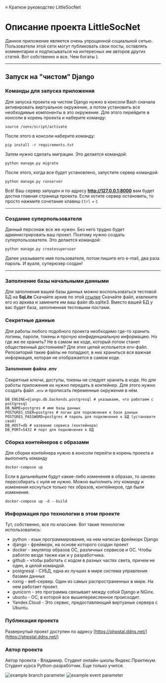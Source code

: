≡ Краткое руководство LittleSocNet

# Описание проекта LittleSocNet

Данное приложение является очень упрощенной социальной сетью. Пользователи этой сети могут публиковать свои посты, оставлять комментарии и подписываться на интересных им авторов других статей. Вот собственно и все. 
Чем богаты ). 
***

## Запуск на "чистом" Django 
### Команды для запуска приложения

Для запуска проекта на чистом Django нужно в консоли Bash сначала активировать виртуальное окружение, а потом установить все необходимые компоненты в это окружение.
Для этого перейдите в консоли в корень проекта и наберите команду:

    source /venv/script/activate

После этого в консоли наберите команду:

    pip install -r requirements.txt

Затем нужно сделать миграции. Это делается командой:

    python manage.py migrate

После этого, когда все будет установлено, запустите сервер командой:

    python manage.py runserver

Всё! Ваш сервер запущен и по адресу **http://127.0.0.1:8000** вам будет достна главная страница проекта.
Если хотите сервер остановить, то просто нажмите сочетание клавиш `Ctrl` + `C`
***

### Создание суперпользователя

Данный персонаж все же нужен. Без него трудно будет администрировать ваш проект. Поэтому нужно создать суперпользователя. Это делается командой:

    python manage.py createsuperuser

Далее указываете имя пользователя, потом пишите его e-mail, два раза пароль. И вуаля, суперюзер создан!
***

### Заполнение базы начальными данными

Для заполнения вашей базы данных можно воспользоваться
тестовой БД на **SqLite**
Скачайте архив по этой [ссылке](https://code.s3.yandex.net/backend-developer/learning-materials/db.sqlite3.zip)
Скачайте файл, извлеките его из архива и замените им ваш файл db.sqlite3. Вместо вашей БД у вас будет база, заполненная тестовыми постами.


### Секретные данные
Для работы любого подобного проекта необходимо где-то хранить логины, пароли, токены и прочую конфиденциальную информацию. Но где же ее хранить? Не в самом же коде, который потом станет общественный достоянием?
Для этих целей испольется env-файл. Репозиторий такие файлы не попадают, в них храниться вся важная информация, которая не отображается в самом коде.

#### Заполнение файла .env
Секретные ключи, доступы, токены не следует хранить в коде. Но для работы приложения их нужно передать в контейнер. Для этого нужно создать файл `.env` и прописать переменные окружения в нём. 
```
DB_ENGINE=django.db.backends.postgresql # указываем, что работаем с postgresql
DB_NAME=postgres # имя базы данных
POSTGRES_USER=postgres # логин для подключения к базе данных
POSTGRES_PASSWORD=postgres # пароль для подключения к БД (установите свой)
DB_HOST=db # название сервиса (контейнера)
DB_PORT=5432 # порт для подключения к БД 
```

### Сборка контейнеров с образами

Для сборки контейнера нужно в консоли перейти в корень проекта и выполнить команду

    docker-compose up
   
Если в дальнейшем будут какие-либо изменения в образах, то заново пересобирать с нуля не нужно. Можно выполнить эту команду и изменения коснуться только тех образов, контейнеров, где были изменения.

    docker-compose up -d --build 
    
### Информация про технологии в этом проекте
Тут, собственно, все по классике. Вот такие технологии использовались:
- python - язык программирования, на нем написан фрейморк Django
- django - фрейморк, на основе которого создан проект
- docker - эмулятор образов ОС, различных сервисов и ОС. Чтобы работло везде также как и у разработчика.
- github - чтобы работать с кодом в разных частях света, причем не один, а целой командой.
- postgresql - СУБД, одна из лучших в мире система управления базами данных
- nxing - веб-сервер. Один из самых распространенных в мире. На нем работает проект.
- gunicorn - это программа связывает между собой Django и NGinx.
- ubuntu - ОС, в которой все вышепереисленное происходит.
- Yandex.Cloud - Это сервис, предоставляющий виртуаные сервера с Ubuntu.


### Публикация проекта
Развернутый проект доступен по адресу 
[https://phpstal.ddns.net/](https://phpstal.ddns.net/)


### Автор проекта
Автор проекта - Владимир. Студент онлайн-школы Яндекс.Практикум. Студент курса Python-разработчик. Еще только учится.

![example branch parameter](https://github.com/phpstal/yamdb_final/actions/workflows/main.yml/badge.svg?branch=feature-1)
![example event parameter](https://github.com/phpstal/yamdb_final/actions/workflows/main.yml/badge.svg?event=pull_request)